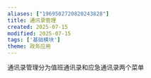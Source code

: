 ```yaml
---
aliases: ["1969502720820243828"]
title: 通讯录管理
created: 2025-07-15
modified: 2025-07-15
tags: ['基础模块']
theme: 政务应用
---
```


通讯录管理分为值班通讯录和应急通讯录两个菜单